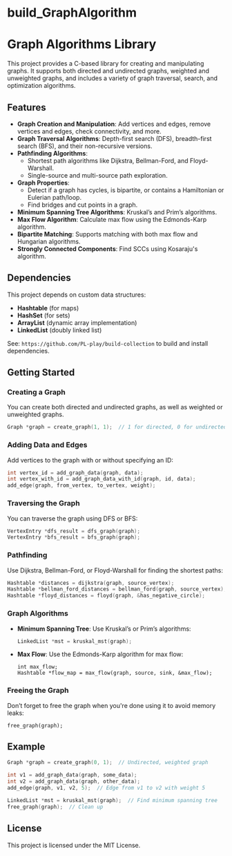# build_GraphAlgorithm

# Graph Algorithms Library

This project provides a C-based library for creating and manipulating graphs. It supports both directed and undirected graphs, weighted and unweighted graphs, and includes a variety of graph traversal, search, and optimization algorithms.

## Features

- **Graph Creation and Manipulation**: Add vertices and edges, remove vertices and edges, check connectivity, and more.
- **Graph Traversal Algorithms**: Depth-first search (DFS), breadth-first search (BFS), and their non-recursive versions.
- **Pathfinding Algorithms**:
    - Shortest path algorithms like Dijkstra, Bellman-Ford, and Floyd-Warshall.
    - Single-source and multi-source path exploration.
- **Graph Properties**:
    - Detect if a graph has cycles, is bipartite, or contains a Hamiltonian or Eulerian path/loop.
    - Find bridges and cut points in a graph.
- **Minimum Spanning Tree Algorithms**: Kruskal’s and Prim’s algorithms.
- **Max Flow Algorithm**: Calculate max flow using the Edmonds-Karp algorithm.
- **Bipartite Matching**: Supports matching with both max flow and Hungarian algorithms.
- **Strongly Connected Components**: Find SCCs using Kosaraju's algorithm.

## Dependencies

This project depends on custom data structures:
- **Hashtable** (for maps)
- **HashSet** (for sets)
- **ArrayList** (dynamic array implementation)
- **LinkedList** (doubly linked list)

See: `https://github.com/PL-play/build-collection` to build and install dependencies.

## Getting Started

### Creating a Graph

You can create both directed and undirected graphs, as well as weighted or unweighted graphs.

```c
Graph *graph = create_graph(1, 1);  // 1 for directed, 0 for undirected, second 1 for weighted
```

### Adding Data and Edges
Add vertices to the graph with or without specifying an ID:
```c
int vertex_id = add_graph_data(graph, data);
int vertex_with_id = add_graph_data_with_id(graph, id, data);
add_edge(graph, from_vertex, to_vertex, weight);
```

### Traversing the Graph
You can traverse the graph using DFS or BFS:
```c
VertexEntry *dfs_result = dfs_graph(graph);
VertexEntry *bfs_result = bfs_graph(graph);
```
### Pathfinding
Use Dijkstra, Bellman-Ford, or Floyd-Warshall for finding the shortest paths:
```c
Hashtable *distances = dijkstra(graph, source_vertex);
Hashtable *bellman_ford_distances = bellman_ford(graph, source_vertex);
Hashtable *floyd_distances = floyd(graph, &has_negative_circle);
```

### Graph Algorithms
- **Minimum Spanning Tree**: Use Kruskal’s or Prim’s algorithms:
    ```c
    LinkedList *mst = kruskal_mst(graph);
    ```
- **Max Flow**: Use the Edmonds-Karp algorithm for max flow:
    ```
    int max_flow;
    Hashtable *flow_map = max_flow(graph, source, sink, &max_flow);
    ```

### Freeing the Graph
Don’t forget to free the graph when you're done using it to avoid memory leaks:
```
free_graph(graph);
```
## Example
```c
Graph *graph = create_graph(0, 1);  // Undirected, weighted graph

int v1 = add_graph_data(graph, some_data);
int v2 = add_graph_data(graph, other_data);
add_edge(graph, v1, v2, 5);  // Edge from v1 to v2 with weight 5

LinkedList *mst = kruskal_mst(graph);  // Find minimum spanning tree
free_graph(graph);  // Clean up
```
## License
This project is licensed under the MIT License.